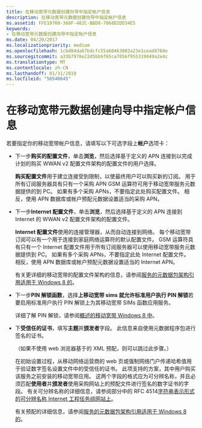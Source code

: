 ```yaml
---
title: 在移动宽带元数据创建向导中指定帐户信息
description: 在移动宽带元数据创建向导中指定帐户信息
ms.assetid: FFE19760-360F-482C-BBD8-7068D2DD34E5
keywords:
- 在移动宽带元数据创建向导中指定帐户信息
ms.date: 04/20/2017
ms.localizationpriority: medium
ms.openlocfilehash: 1cbd84da67bdcfc55a60463002a23e1cead8768e
ms.sourcegitcommit: a33b7978e22d5bb9f65ca7056f955319049a2e4c
ms.translationtype: MT
ms.contentlocale: zh-CN
ms.lasthandoff: 01/31/2019
ms.locfileid: "56540645"
---
```

# <a name="specify-account-information-in-the-mobile-broadband-metadata-authoring-wizard"></a>在移动宽带元数据创建向导中指定帐户信息


若要指定你的移动宽带帐户信息，请填写以下可选字段上**帐户**选项卡：

-   下一步**购买的配置文件**，单击**浏览**，然后选择基于定义的 APN 连接到以完成计划的购买 WWAN v2 配置文件架构的配置文件的用户选择。

    **购买配置文件**用于建立连接受到限制，以使最终用户可以购买新的订阅。 用于所有订阅服务器具有只有一个采购 APN GSM 运算符可用于移动宽带服务元数据提供的到 PC。 如果有多个采购 APNs，不要指定此处购买配置文件。 相反，使用 APN 数据库或帐户预配元数据设置适当的采购 APN。

-   下一步**Internet 配置文件**，单击**浏览**，然后选择基于定义的 APN 连接到 Internet 的 WWAN v2 配置文件架构的配置文件。

    **Internet 配置文件**使用的连接管理器，从而自动连接到网络。 每个移动宽带订阅可以有一个用于连接到家庭网络运算符的默认配置文件。 GSM 运算符具有只有一个 Internet 配置文件用于所有订阅服务器可以使用移动宽带服务元数据提供到 PC。 如果有多个采购 APNs，不要指定此处 Internet 配置文件。 相反，使用 APN 数据库或帐户预配元数据设置适当的 Internet APN。

    有关更详细的移动宽带的配置文件架构的信息，请参阅[服务的元数据包架构引用适用于 Windows 8 的](https://go.microsoft.com/fwlink/p/?LinkId=226755)。

-   下一步**PIN 解锁函数**，选择**上移动宽带 sims 就允许标准用户执行 PIN 解锁**若要启用标准用户执行 PIN 解锁上为其移动宽带 SIMs 函数应用服务。

    详细了解 PIN 解锁，请参阅[概述的移动宽带 Windows 8 中](https://go.microsoft.com/fwlink/p/?LinkId=242052)。

-   下**受信任的证书**，填写**主题**并**颁发者**字段。 此信息来自使用元数据程序包进行签名的证书。

    （如果不使用 web 浏览器基于的 XML 预配，则可以跳过此步骤。）

    在初始设置过程，从移动网络运营商的 web 页或强制网络门户传递哈希值用于验证数字签名设置文件中的受信任的证书。 此项支持的方案，其中用户购买该服务之前安装的移动宽带应用。 这两个字段的格式应为可分辨名称，并且必须匹配**使用者**并**颁发者**使用采购网站上的预配文件进行签名的数字证书的字段。 有关可分辨名称的详细信息，请参阅部分中的 RFC 4514[字符串表示形式的可分辨名称 Internet 工程任务组网站上](https://go.microsoft.com/fwlink/p/?LinkId=242261)。

    有关预配的详细信息，请参阅[服务的元数据包架构引用适用于 Windows 8 的](https://go.microsoft.com/fwlink/p/?LinkId=226755)。

 

 





